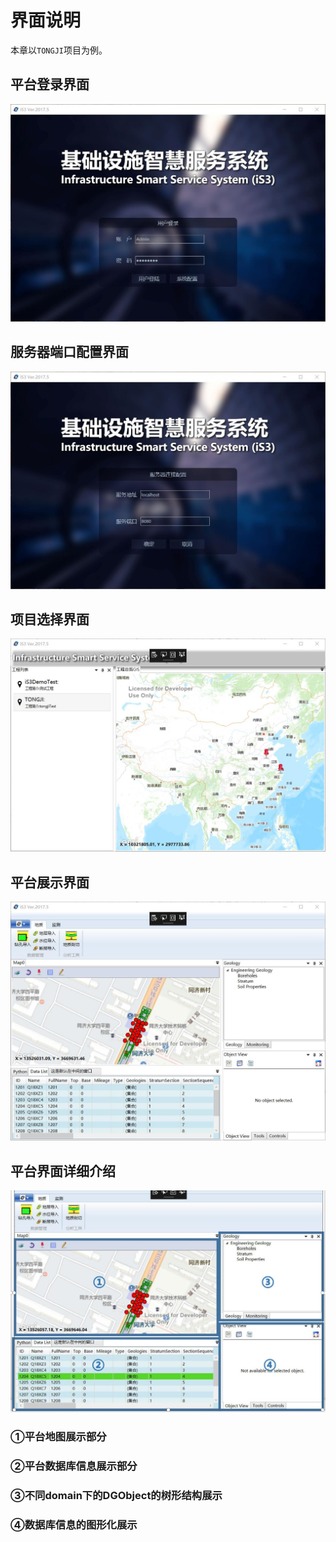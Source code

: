 # 界面说明



本章以`TONGJI`项目为例。

## 平台登录界面

<div style= text-align:center>
<img src= "./img/step2.jpg"  style='width:600px'; 'left: 50%'/>
</div>

## 服务器端口配置界面

<div style= text-align:center>
<img src= "./img/step1.jpg"  style='width:600px'; 'left: 50%'/>
</div>


## 项目选择界面

<div style= text-align:center>
<img src= "./img/step3.jpg"  style='width:600px'; 'left: 50%'/>
</div>


## 平台展示界面

<div style= text-align:center>
<img src= "./img/step4.jpg" style='width:600px'; 'left: 50%'/>
</div>

## 平台界面详细介绍

<div style= text-align:center>
<img src= "./img/step6.jpg" style='width:600px'; 'left: 50%'/>
</div>

### 	①平台地图展示部分

### 	②平台数据库信息展示部分

### 	③不同domain下的DGObject的树形结构展示

### 	④数据库信息的图形化展示



